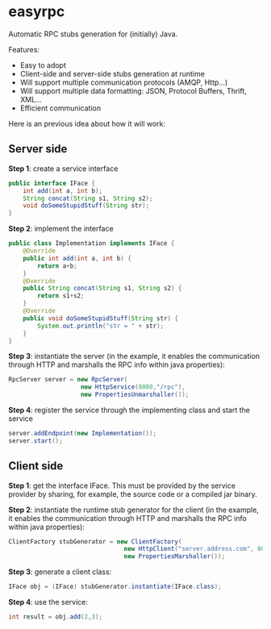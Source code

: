 easyrpc
=======

Automatic RPC stubs generation for (initially) Java.

Features:
* Easy to adopt
* Client-side and server-side stubs generation at runtime
* Will support multiple communication protocols (AMQP, Http...)
* Will support multiple data formatting: JSON, Protocol Buffers, Thrift, XML...
* Efficient communication

Here is an previous idea about how it will work:

Server side
-----------

**Step 1**: create a service interface
```java
public interface IFace {
    int add(int a, int b);
    String concat(String s1, String s2);
    void doSomeStupidStuff(String str);
}
```  
**Step 2**: implement the interface
```java
public class Implementation implements IFace {
    @Override
    public int add(int a, int b) {
        return a+b;
    }
    @Override
    public String concat(String s1, String s2) {
        return s1+s2;
    }
    @Override
    public void doSomeStupidStuff(String str) {
        System.out.println("str = " + str);
    }
}
```
    
**Step 3**: instantiate the server (in the example, it enables the communication through HTTP and marshalls the RPC info within java properties):
```java
RpcServer server = new RpcServer(
                    new HttpService(8080,"/rpc"),
                    new PropertiesUnmarshaller());
```    
**Step 4**: register the service through the implementing class and start the service
```java
server.addEndpoint(new Implementation());
server.start();
```    
Client side
-----------

**Step 1**: get the interface IFace. This must be provided by the service provider by sharing, for example, the source code or a compiled jar binary.

**Step 2**: instantiate the runtime stub generator for the client (in the example, it enables the communication through HTTP and marshalls the RPC info within java properties):
```java
ClientFactory stubGenerator = new ClientFactory(
                                new HttpClient("server.address.com", 8080, "/rpc"),
                                new PropertiesMarshaller());
```                                    
**Step 3**: generate a client class:
```java
IFace obj = (IFace) stubGenerator.instantiate(IFace.class);
```
**Step 4**: use the service:
```java
int result = obj.add(2,3);
```
